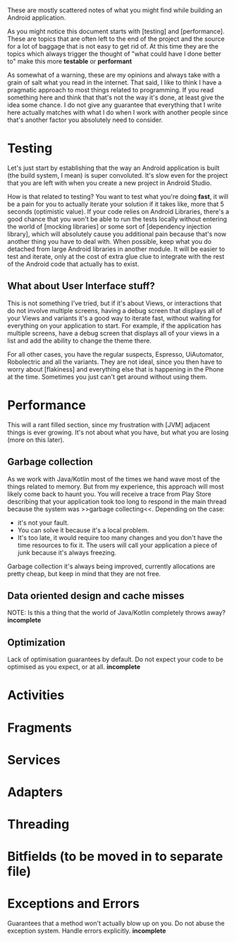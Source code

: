 These are mostly scattered notes of what you might find while building an Android application.

As you might notice this document starts with [testing] and [performance]. These are topics that are often left to the end of the project and the source for a lot of  baggage that is not easy to get rid of. At this time they are the topics which always trigger the thought of "what could have I done better to" make this more **testable** or **performant**

As somewhat of a warning, these are my opinions and always take with a grain of salt what you read in the internet. That said, I  like to think I have a pragmatic approach to most things related to programming. If you read something here and think that that's not the way it's done, at least give the idea some chance. I do not give any guarantee that everything that I write here actually matches with what I do when I work with another people since that's another factor you absolutely need to consider.

# Testing

Let's just start by establishing that the way an Android application is built (the build system, I mean) is super convoluted. It's slow even for the project that you are left with when you create a new project in Android Studio.

How is that related to testing? You want to test what you're doing **fast**, it will be a pain for you to actually iterate your solution if it takes like, more that 5 seconds (optimistic value). If your code relies on Android Libraries, there's a good chance that you won't be able to run the tests locally without entering the world of [mocking libraries] or some sort of [dependency injection library], which will absolutely cause you additional pain because that's now another thing you have to deal with. When possible, keep what you do detached from large Android libraries in another module. It will be easier to test and iterate, only at the cost of extra glue clue to integrate with the rest of the Android code that actually has to exist.

## What about User Interface stuff?

This is not something I've tried, but if it's about Views, or interactions that do not involve multiple screens, having a debug screen that displays all of your Views and variants it's a good way to iterate fast, without waiting for everything on your application to start. For example, if the application has multiple screens, have a debug screen that displays all of your views in a list and add the ability to change the theme there.

For all other cases, you have the regular suspects, Espresso, UiAutomator, Robolectric and all the variants. They are not ideal, since you then have to worry about [flakiness] and everything else that is happening in the Phone at the time. Sometimes you just can't get around without using them.

# Performance

This will a rant filled section, since my frustration with [JVM] adjacent things is ever growing. It's not about what you have, but what you are losing (more on this later).

## Garbage collection

As we work with Java/Kotlin most of the times we hand wave most of the things related to memory. But from my experience, this approach will most likely come back to haunt you. You will receive a trace from Play Store describing that your application took too long to respond in the main thread because the system was >>garbage collecting<<.
Depending on the case:

- it's not your fault.
- You can solve it because it's a local problem.
- It's too late, it would require too many changes and you don't have the time resources to fix it. The users will call your application a piece of junk because it's always freezing.

Garbage collection it's always being improved, currently allocations are pretty cheap, but keep in mind that they are not    free.

## Data oriented design and cache misses

NOTE: Is this a thing that the world of Java/Kotlin completely throws away? **incomplete**

## Optimization

Lack of optimisation guarantees by default. Do not expect your code to be optimised as you expect, or at all.
**incomplete**

# Activities



# Fragments

# Services

# Adapters

# Threading

# Bitfields (to be moved in to separate file)

# Exceptions and Errors

Guarantees that a method won't actually blow up on you.
Do not abuse the exception system. Handle errors explicitly.
**incomplete**

